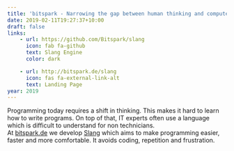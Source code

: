 ```yaml
---
title: 'bitspark - Narrowing the gap between human thinking and computer language'
date: 2019-02-11T19:27:37+10:00
draft: false
links:
    - url: https://github.com/Bitspark/slang
      icon: fab fa-github
      text: Slang Engine
      color: dark

    - url: http://bitspark.de/slang
      icon: fas fa-external-link-alt
      text: Landing Page
year: 2019
---
```


Programming today requires a shift in thinking. This makes it hard to learn how to write programs. On top of that, IT experts often use a language which is difficult to understand for non technicians.  
At [bitspark.de](https://bitspark.de) we develop [Slang](https://github.com/Bitspark/slang) which aims to make programming easier, faster and more comfortable. It avoids coding, repetition and frustration.